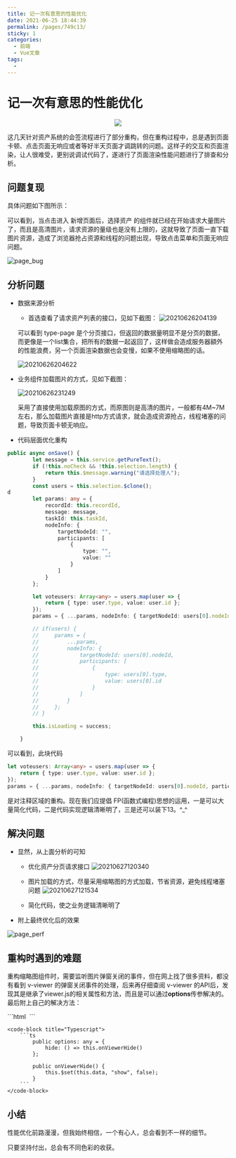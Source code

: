 ```yaml
---
title: 记一次有意思的性能优化
date: 2021-06-25 18:44:39
permalink: /pages/749c13/
sticky: 1
categories:
  - 前端
  - Vue文章
tags:
  - 
---
```


# 记一次有意思的性能优化

<p align="center">
  <img src="https://cdn.jsdelivr.net/gh/whf605319646/image_store/assets/blog/20210625233857.png">
</p>

这几天针对资产系统的会签流程进行了部分重构，但在重构过程中，总是遇到页面卡顿、点击页面无响应或者等好半天页面才调跳转的问题。这样子的交互和页面渲染，让人很难受，更别说调试代码了，遂进行了页面渲染性能问题进行了排查和分析。

<!-- more -->

## 问题复现

具体问题如下图所示：

可以看到，当点击进入 新增页面后，选择资产 的组件就已经在开始请求大量图片了，而且是高清图片，请求资源的量级也是没有上限的，这就导致了页面一直下载图片资源，造成了浏览器抢占资源和线程的问题出现，导致点击菜单和页面无响应问题。

![page_bug](https://cdn.jsdelivr.net/gh/whf605319646/image_store/assets/blog/page_bug.gif)


## 分析问题
* 数据来源分析
    - 首选查看了请求资产列表的接口，见如下截图：
    ![20210626204139](https://cdn.jsdelivr.net/gh/whf605319646/image_store/assets/blog/20210626204139.png)

    可以看到 type-page 是个分页接口，但返回的数据量明显不是分页的数据，而更像是一个list集合，把所有的数据一起返回了，这样做会造成服务器額外的性能浪费，另一个页面渲染数据也会变慢，如果不使用缩略图的话。

    ![20210626204622](https://cdn.jsdelivr.net/gh/whf605319646/image_store/assets/blog/20210626204622.png)

* 业务组件加载图片的方式，见如下截图：

    ![20210626231249](https://cdn.jsdelivr.net/gh/whf605319646/image_store/assets/blog/20210626231249.png)

    采用了直接使用加载原图的方式，而原图则是高清的图片，一般都有4M~7M左右，那么加载图片直接是http方式请求，就会造成资源抢占，线程堵塞的问题，导致页面卡顿无响应。

* 代码层面优化重构

```ts
public async onSave() {
        let message = this.service.getPureText();
        if (!this.noCheck && !this.selection.length) {
            return this.$message.warning("请选择处理人");
        }
        const users = this.selection.$clone();
d
        let params: any = {
            recordId: this.recordId,
            message: message,
            taskId: this.taskId,
            nodeInfo: {
                targetNodeId: "",
                participants: [
                    {
                        type: "",
                        value: ""
                    }
                ]
            }
        };

        let voteusers: Array<any> = users.map(user => {
            return { type: user.type, value: user.id };
        });
        params = { ...params, nodeInfo: { targetNodeId: users[0].nodeId, participants: voteusers }};

        // if(users) {
        //     params = {
        //         ...params,
        //         nodeInfo: {
        //             targetNodeId: users[0].nodeId,
        //             participants: [
        //                 {
        //                     type: users[0].type,
        //                     value: users[0].id
        //                 }
        //             ]
        //         }
        //     };
        // }

        this.isLoading = success;

    }
```

可以看到，此块代码
```ts
let voteusers: Array<any> = users.map(user => {
    return { type: user.type, value: user.id };
});
params = { ...params, nodeInfo: { targetNodeId: users[0].nodeId, participants: voteusers }};
```
是对注释区域的重构。现在我们应提倡 FP(函数式编程)思想的运用，一是可以大量简化代码，二是代码实现逻辑清晰明了，三是还可以装下13。^_^

## 解决问题

* 显然，从上面分析的可知

    - 优化资产分页请求接口
![20210627120340](https://cdn.jsdelivr.net/gh/whf605319646/image_store/assets/blog/20210627120340.png)

    - 图片加载的方式，尽量采用缩略图的方式加载，节省资源，避免线程堵塞问题
![20210627121534](https://cdn.jsdelivr.net/gh/whf605319646/image_store/assets/blog/20210627121534.png)

    - 简化代码，使之业务逻辑清晰明了


* 附上最终优化后的效果

![page_perf](https://cdn.jsdelivr.net/gh/whf605319646/image_store/assets/blog/page_perf.gif)

## 重构时遇到的难题

重构缩略图组件时，需要监听图片弹窗关闭的事件，但在网上找了很多资料，都没有看到 v-viewer 的弹窗关闭事件的处理，后来再仔细查阅 v-viewer 的API后，发现其是继承了viewer.js的相关属性和方法，而且是可以通过**options**传参解决的。最后附上自己的解决方法：

<code-group>
    <code-block title="Html" active>
        ```html
            <viewer 
                v-if="data.show" 
                :images="images" 
                inited="initViewer" 
                :options="options">
                    <img 
                        class="image" 
                        v-for="(image, index) in images"
                        :src="image" 
                        :key="image" 
                        @error="onHandleError"
                    />
                    <template v-if="!images.length">
                        <div class="empty-message">暂无图片</div>
                    </template>
            </viewer>
        ```
    </code-block>

    <code-block title="Typescript">
        ```ts
            public options: any = {
                hide: () => this.onViewerHide()
            };

            public onViewerHide() {
                this.$set(this.data, "show", false);
            }
        ```
    </code-block>
</code-group>

## 小结

性能优化前路漫漫，但我始终相信，一个有心人，总会看到不一样的细节。


只要坚持付出，总会有不同色彩的收获。